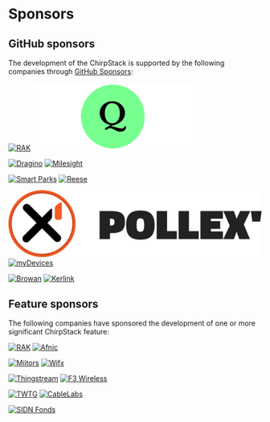 # Sponsors

## GitHub sponsors

The development of the ChirpStack is supported by the following companies
through [GitHub Sponsors](https://github.com/sponsors/chirpstack):

<div class="sponsors">

[![RAK](./sponsors/rak.png)](https://www.rakwireless.com/en-us)
[![Project-Q](./sponsors/project_q.png)](https://project-q.ai/)

[![Dragino](./sponsors/dragino.png)](https://www.dragino.com)
[![Milesight](./sponsors/milesight.png)](https://www.milesight.com)

[![Smart Parks](./sponsors/smartparks.png)](http://www.smartparks.org)
[![Reese](./sponsors/reese.jpg)](https://reesesystems.com)

[![Pollex](./sponsors/pollex.png)](https://pollex.nl/)
[![myDevices](./sponsors/my_devices.png)](https://www.mydevices.com)

[![Browan](./sponsors/browan.png)](https://browan.com)
[![Kerlink](./sponsors/kerlink.png)](https://www.kerlink.com)

</div>

## Feature sponsors

The following companies have sponsored the development of one or more
significant ChirpStack feature:

<div class="sponsors">

[![RAK](./sponsors/rak.png)](https://www.rakwireless.com/en-us)
[![Afnic](./sponsors/afnic.jpg)](https://www.afnic.fr/)

[![Miitors](./sponsors/miitors.png)](https://www.miitors.com/)
[![Wifx](./sponsors/wifx.png)](https://www.lorixone.io/)

[![Thingstream](./sponsors/thingstream.png)](https://thingstream.io/)
[![F3 Wireless](./sponsors/f3.png)](http://f3wireless.com/)

[![TWTG](./sponsors/twtg.png)](https://www.twtg.io/)
[![CableLabs](./sponsors/cablelabs.png)](https://www.cablelabs.com/)

[![SIDN Fonds](./sponsors/sidn_fonds.png)](https://www.sidnfonds.nl/)

</div>
